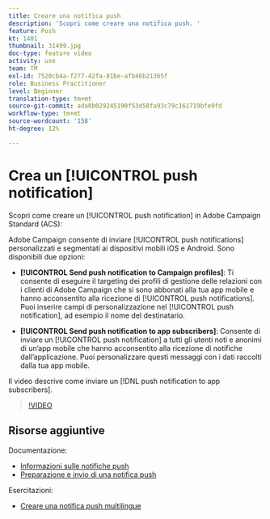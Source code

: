 ```yaml
---
title: Creare una notifica push
description: 'Scopri come creare una notifica push. '
feature: Push
kt: 1401
thumbnail: 31499.jpg
doc-type: feature video
activity: use
team: TM
exl-id: 7520cb4a-f277-42fa-81be-afb46b21365f
role: Business Practitioner
level: Beginner
translation-type: tm+mt
source-git-commit: ada0b029245190f53d58fa93c79c161719bfe9fd
workflow-type: tm+mt
source-wordcount: '158'
ht-degree: 12%

---
```


# Crea un [!UICONTROL push notification]

Scopri come creare un [!UICONTROL push notification] in Adobe Campaign Standard (ACS):

Adobe Campaign consente di inviare [!UICONTROL push notifications] personalizzati e segmentati ai dispositivi mobili iOS e Android. Sono disponibili due opzioni:

* **[!UICONTROL Send push notification to Campaign profiles]**: Ti consente di eseguire il targeting dei profili di gestione delle relazioni con i clienti di Adobe Campaign che si sono abbonati alla tua app mobile e hanno acconsentito alla ricezione di  [!UICONTROL push notifications]. Puoi inserire campi di personalizzazione nel [!UICONTROL push notification], ad esempio il nome del destinatario.

* **[!UICONTROL Send push notification to app subscribers]**: Consente di inviare un  [!UICONTROL push notification] a tutti gli utenti noti e anonimi di un’app mobile che hanno acconsentito alla ricezione di notifiche dall’applicazione. Puoi personalizzare questi messaggi con i dati raccolti dalla tua app mobile.

Il video descrive come inviare un [!DNL push notification to app subscribers].

>[!VIDEO](https://video.tv.adobe.com/v/31499?quality=12)

## Risorse aggiuntive

Documentazione:

* [Informazioni sulle notifiche push](https://docs.adobe.com/content/help/en/campaign-standard/using/communication-channels/push-notifications/about-push-notifications.html)
* [Preparazione e invio di una notifica push](https://docs.adobe.com/content/help/en/campaign-standard/using/communication-channels/push-notifications/preparing-and-sending-a-push-notification.html)

Esercitazioni:

* [Creare una notifica push multilingue](/help/communication-channels/mobile/push-notifications/creating-multilingual-push-notifications.md)
